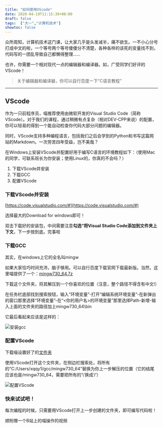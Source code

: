 ```yaml
---
title: "如何使用VScode"
date: 2020-04-19T11:15:39+08:00
draft: false
tags:  ["大一","计算机技术"]
showtoc: false
---
```


众所周知，计算机技术这门课，让大家几乎是头发减半，痛不欲生。一不小心分号打成中文的啦，一个等号两个等号傻傻分不清楚，各种各样的该死的变量找不到，代码写的一团乱导致自己都懒得整理……

也许，你需要一个相对现代一点的编辑器和编译器。如，广受同学们好评的VScode！

> 关于编辑器和编译器，你可以自行百度一下“C语言教程”

---

## VScode

作为一只前程序员，喵推荐使用由微软开发的Visual Studio Code（简称VScode）。对于我们的课程，通过稍微有点复杂（相对DEV-CPP来说）的配置，你可以轻易的得到一个能自动检查你代码大部分问题的编辑器。

同时，VScode支持多种编程语言，包括我们之后会学到的Python和书写这篇网站的Markdown。一次劳苦四年受益，岂不美哉？

在Windows上安装VScode并配置好用于编写C语言的环境教程如下：（使用Mac的同学，可联系班长为你安装；使用Linux的，你真的不会吗？）

1. 下载VScode并安装
2. 下载GCC
3. 配置VScode

### 下载VScode并安装

[https://code.visualstudio.com/#](https://code.visualstudio.com/#)

选择最大的Download for windows即可！

双击下载好的安装包，中间需要注意**勾选“将Visual Studio Code添加到文件夹上下文**，下一步按到底。完事啦

### 下载GCC

其实，在windows上它的全名叫mingw

如果大家恰巧时间充沛，脑子够用。可以自行百度下载官网下载最新版。当然，这里喵提供了一个：[mingw730_64.7z](../../计算机技术/mingw730_64.7z)

下载这个文件夹，将其解压到一个你喜欢的位置（注意，整个路径不得含有中文!）

在任务栏底部找到搜索按钮，输入“环境变量”-打开“编辑系统环境变量”-在新弹出的窗口那里选择“环境变量”-在“<你的用户名>的环境变量”那里选择Path-新增-输入上面的文件夹的路径加上mingw730_64\bin

它最后看起来应该是这样的：

![安装gcc](../../计算机技术/gcc.jpg)

### 配置VScode

下载喵设置好了的[文件夹](../../计算机技术/c.zip)

使用VScode打开这个文件夹，在侧边栏搜索处，将所有的“C:/Users/xqqy1/gcc/mingw730_64”替换为你上一步解压的位置（它的结尾应该也是/mingw730_64，需要把所有的‘\’换成‘/’）

![配置VScode](../../计算机技术/vsc.jpg)

### 快来试试吧！

每次编程的时候，只需要用VScode打开上一步创建的文件夹，即可编写代码啦！

顺附赠一个B站上的喵操作的视频